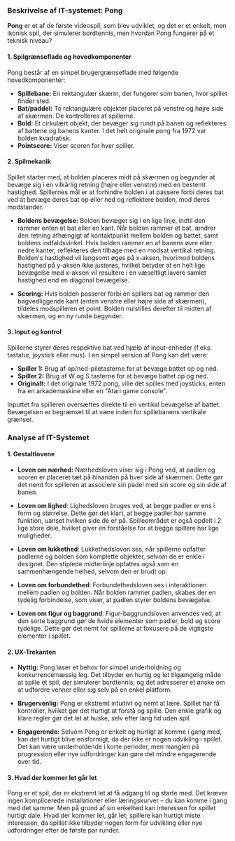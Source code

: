 ### Beskrivelse af IT-systemet: Pong

**Pong** er et af de første videospil, som blev udviklet, og det er et enkelt, men ikonisk spil, der simulerer bordtennis, men hvordan Pong fungerer på et teknisk niveau?

#### 1. **Spilgrænseflade og hovedkomponenter**

Pong består af en simpel brugergrænseflade med følgende hovedkomponenter:

- **Spillebane:** En rektangulær skærm, der fungerer som banen, hvor spillet finder sted.
- **Bat/paddel:** To rektangulære objekter placeret på venstre og højre side af skærmen. De kontrolleres af spillerne.
- **Bold:** Et cirkulært objekt, der bevæger sig rundt på banen og reflekteres af battene og banens kanter. I det helt originale pong fra 1972 var bolden kvadratisk.
- **Pointscore:** Viser scoren for hver spiller.

#### 2. **Spilmekanik**

Spillet starter med, at bolden placeres midt på skærmen og begynder at bevæge sig i en vilkårlig retning (højre eller venstre) med en bestemt hastighed. Spillernes mål er at forhindre bolden i at passere forbi deres bat ved at bevæge deres bat op eller ned og reflektere bolden, mod deres modstander.

- **Boldens bevægelse:** Bolden bevæger sig i en lige linje, indtil den rammer enten et bat eller en kant. Når bolden rammer et bat, ændrer den retning afhængigt af kontaktpunkt mellem bolden og battet, samt boldens indfaldsvinkel. Hvis bolden rammer en af banens øvre eller nedre kanter, reflekteres den tilbage med en modsat vertikal retning. Bolden's hastighed vil langsomt øges på x-aksen, hvorimod boldens hastighed på y-aksen ikke justeres, hvilket betyder at en helt lige bevægelse med x-aksen vil resultere i en væseltligt lavere samlet hastighed end en diagonal bevægelse.

- **Scoring:** Hvis bolden passerer forbi en spillers bat og rammer den bagvedliggende kant (enten venstre eller højre side af skærmen), tildeles modspilleren et point. Bolden nulstilles derefter til midten af skærmen, og en ny runde begynder.

#### 3. **Input og kontrol**

Spillerne styrer deres respektive bat ved hjælp af input-enheder (f.eks. tastatur, joystick eller mus). I en simpel version af Pong kan det være:

- **Spiller 1:** Brug af op/ned-piletasterne for at bevæge battet op og ned.
- **Spiller 2:** Brug af W og S tasterne for at bevæge battet op og ned.
- **Originalt:** I det originale 1972 pong, ville det spilles med joysticks, enten fra en arkademaskine eller en "Atari game console". 

Inputtet fra spilleren oversættes direkte til en vertikal bevægelse af battet. Bevægelsen er begrænset til at være inden for spillebanens vertikale grænser.

### Analyse af IT-Systemet

#### 1. Gestaltlovene

* **Loven om nærhed:** Nærhedsloven viser sig i Pong ved, at padlen og scoren er placeret tæt på hinanden på hver side af skærmen. Dette gør det nemt for spilleren at associere sin padel med sin score og sin side af banen.

* **Loven om lighed**: Lighedsloven bruges ved, at begge padler er ens i form og størrelse. Dette gør det klart, at begge padler har samme funktion, uanset hvilken side de er på. Spilleområdet er også opdelt i 2 lige store dele, hvilket giver en forståelse for at begge spillere har lige muligheder.

* **Loven om lukkethed**: Lukkethedsloven ses, når spillerne opfatter padlerne og bolden som komplette objekter, selvom de er enkle i designet. Den stiplede midterlinje opfattes også som en sammenhængende helhed, selvom den er brudt op.

* **Loven om forbundethed**: Forbundethedsloven ses i interaktionen mellem padlen og bolden. Når bolden rammer padlen, skabes der en tydelig forbindelse, som viser, at padlen styrer boldens bevægelse.

* **Loven om figur og baggrund**: Figur-baggrundsloven anvendes ved, at den sorte baggrund gør de hvide elementer som padler, bold og score tydelige. Dette gør det nemt for spillerne at fokusere på de vigtigste elementer i spillet.

#### 2. UX-Trekanten

* **Nyttig:** Pong løser et behov for simpel underholdning og konkurrencemæssig leg. Det tilbyder en hurtig og let tilgængelig måde at spille et spil, der simulerer bordtennis, og det adresserer et ønske om at udfordre venner eller sig selv på en enkel platform.

* **Brugervenlig:** Pong er ekstremt intuitivt og nemt at lære. Spillet har få kontroller, hvilket gør det hurtigt at forstå og spille. Den enkle grafik og klare regler gør det let at huske, selv efter lang tid uden spil.

* **Engagerende:** Selvom Pong er enkelt og hurtigt at komme i gang med, kan det hurtigt blive ensformigt, da der ikke er nogen udvikling i spillet. Det kan være underholdende i korte perioder, men manglen på progression eller nye udfordringer kan gøre det mindre engagerende over tid.

#### 3. Hvad der kommer let går let

Pong er et spil, der er ekstremt let at få adgang til og starte med. Det kræver ingen komplicerede installationer eller læringskurver – du kan komme i gang med det samme. Men på grund af sin enkelhed kan interessen for spillet hurtigt dale. Hvad der kommer let, går let; spillere kan hurtigt miste interessen, da spillet ikke tilbyder nogen form for udvikling eller nye udfordringer efter de første par runder.
